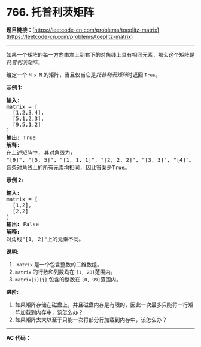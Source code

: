 # 766. 托普利茨矩阵

**题目链接：**[https://leetcode-cn.com/problems/toeplitz-matrix](https://leetcode-cn.com/problems/toeplitz-matrix)

---

<div class="content__1Y2H">
 <div class="notranslate">
  <p>如果一个矩阵的每一方向由左上到右下的对角线上具有相同元素，那么这个矩阵是<em>托普利茨矩阵</em>。</p> 
  <p>给定一个&nbsp;<code>M x N</code>&nbsp;的矩阵，当且仅当它是<em>托普利茨矩阵</em>时返回&nbsp;<code>True</code>。</p> 
  <p><strong>示例&nbsp;1:</strong></p> 
  <pre class="language-text"><strong>输入:</strong> 
matrix = [
&nbsp; [1,2,3,4],
&nbsp; [5,1,2,3],
&nbsp; [9,5,1,2]
]
<strong>输出:</strong> True
<strong>解释:</strong>
在上述矩阵中, 其对角线为:
"[9]", "[5, 5]", "[1, 1, 1]", "[2, 2, 2]", "[3, 3]", "[4]"。
各条对角线上的所有元素均相同, 因此答案是True。
</pre> 
  <p><strong>示例 2:</strong></p> 
  <pre class="language-text"><strong>输入:</strong>
matrix = [
&nbsp; [1,2],
&nbsp; [2,2]
]
<strong>输出:</strong> False
<strong>解释: 
</strong>对角线"[1, 2]"上的元素不同。
</pre> 
  <p><strong>说明:</strong></p> 
  <ol> 
   <li>&nbsp;<code>matrix</code>&nbsp;是一个包含整数的二维数组。</li> 
   <li><code>matrix</code>&nbsp;的行数和列数均在&nbsp;<code>[1, 20]</code>范围内。</li> 
   <li><code>matrix[i][j]</code>&nbsp;包含的整数在&nbsp;<code>[0, 99]</code>范围内。</li> 
  </ol> 
  <p><strong>进阶:</strong></p> 
  <ol> 
   <li>如果矩阵存储在磁盘上，并且磁盘内存是有限的，因此一次最多只能将一行矩阵加载到内存中，该怎么办？</li> 
   <li>如果矩阵太大以至于只能一次将部分行加载到内存中，该怎么办？</li> 
  </ol> 
 </div>
</div>

---

**AC 代码：**

```java

```